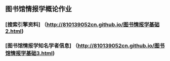 ##  图书馆情报学概论作业

### [搜索引擎资料] （http://810139052cn.github.io/图书情报学基础2.html)

### [图书馆情报学知名学者信息] （http://810139052cn.github.io/图书馆情报学基础3.html)


